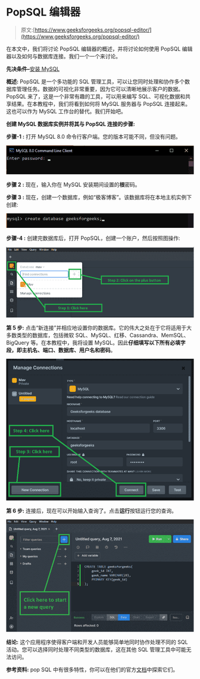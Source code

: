 # PopSQL 编辑器

> 原文:[https://www.geeksforgeeks.org/popsql-editor/](https://www.geeksforgeeks.org/popsql-editor/)

在本文中，我们将讨论 PopSQL 编辑器的概述，并将讨论如何使用 PopSQL 编辑器以及如何与数据库连接。我们一个一个来讨论。

**先决条件–**[安装 MySQL](https://www.geeksforgeeks.org/how-to-install-mysql-in-windows/)

**概述:**
PopSQL 是一个多功能的 SQL 管理工具，可以让您同时处理和协作多个数据库管理任务。数据的可视化非常重要，因为它可以清晰地展示客户的数据。PopSQL 来了，这是一个非常有趣的工具，可以用来编写 SQL、可视化数据和共享结果。在本教程中，我们将看到如何将 MySQL 服务器与 PopSQL 连接起来。这也可以作为 MySQL 工作台的替代。我们开始吧。

**创建 MySQL 数据库实例并将其与 PopSQL 连接的步骤:**

**步骤-1 :**
打开 MySQL 8.0 命令行客户端。您的版本可能不同，但没有问题。

![](img/88abe6a250e0cde04d62a778ad7aa231.png)

**步骤 2 :**
现在，输入你在 MySQL 安装期间设置的**根**密码。

**步骤 3 :**
现在，创建一个数据库，例如“极客博客”。该数据库将在本地主机实例下创建:

![](img/0e1b7c1784fe45eea2c998764263cc0a.png)

**步骤-4 :**
创建完数据库后，打开 PopSQL，创建一个账户，然后按照图操作:

![](img/9c3e919bcdaaa8e400bc7f3b278ff3d0.png)

**第 5 步:**
点击“新连接”并相应地设置你的数据库。它的伟大之处在于它将适用于大多数类型的数据库，包括微软 SQL、MySQL、红移、Cassandra、MemSQL、BigQuery 等。在本教程中，我将设置 MySQL。因此**仔细填写以下所有必填字段，即主机名、端口、数据库、用户名和密码**。

![](img/22356a51acb23dc6dcb4ad8889a8839a.png)

**第 6 步:**
连接后，现在可以开始输入查询了。点击**运行**按钮运行您的查询。

![](img/f3a3220af39e10564dbdba5949fc4a52.png)

**结论:**
这个应用程序使得客户端和开发人员能够简单地同时协作处理不同的 SQL 活动。您可以选择同时处理不同类型的数据库，这在其他 SQL 管理工具中可能无法访问。

**参考资料:**
pop SQL 中有很多特性，你可以在他们的官方[文档](https://popsql.com/docs)中探索它们。